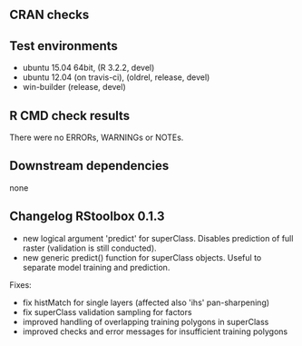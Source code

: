 ## CRAN checks
## Test environments
* ubuntu 15.04 64bit, (R 3.2.2, devel)
* ubuntu 12.04 (on travis-ci), (oldrel, release, devel)
* win-builder (release, devel)

## R CMD check results
There were no ERRORs, WARNINGs or NOTEs. 

## Downstream dependencies
none


## Changelog RStoolbox 0.1.3
* new logical argument 'predict' for superClass. Disables prediction of full raster (validation is still conducted).
* new generic predict() function for superClass objects. Useful to separate model training and prediction. 

Fixes:
* fix histMatch for single layers (affected also 'ihs' pan-sharpening)
* fix superClass validation sampling for factors
* improved handling of overlapping training polygons in superClass
* improved checks and error messages for insufficient training polygons


 